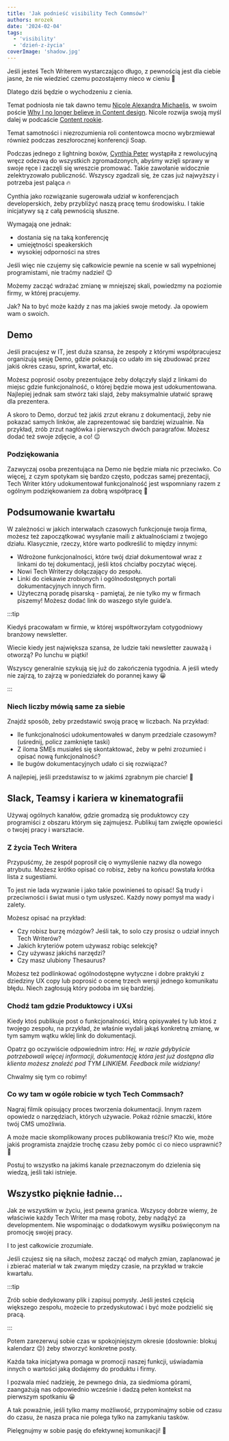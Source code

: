 ```yaml
---
title: 'Jak podnieść visibility Tech Commsów?'
authors: mrozek
date: '2024-02-04'
tags:
  - 'visibility'
  - 'dzień-z-życia'
coverImage: 'shadow.jpg'
---
```


Jeśli jesteś Tech Writerem wystarczająco długo, z pewnością jest dla ciebie
jasne, że nie wiedzieć czemu pozostajemy nieco w cieniu 🤔

Dlatego dziś będzie o wychodzeniu z cienia.

<!--truncate-->

Temat podniosła nie tak dawno temu
[Nicole Alexandra Michaelis](https://www.linkedin.com/in/nicoletells/), w swoim
poście
[Why I no longer believe in Content design](https://uxdesign.cc/why-i-no-longer-believe-in-content-design-e71aeb5f060c).
Nicole rozwija swoją myśl dalej w podcaście
[Content rookie](https://open.spotify.com/episode/2i6rIMP8ZIeMNbABzwIpx7).

Temat samotności i niezrozumienia roli contentowca mocno wybrzmiewał również
podczas zeszłorocznej konferencji Soap.

Podczas jednego z lightning boxów,
[Cynthia Peter](https://www.linkedin.com/in/cynthiapeter/) wystąpiła z
rewolucyjną wręcz odezwą do wszystkich zgromadzonych, abyśmy wzięli sprawy w
swoje ręce i zaczęli się wreszcie promować. Takie zawołanie widocznie
zelektryzowało publiczność. Wszyscy zgadzali się, że czas już najwyższy i
potrzeba jest paląca 🔥

Cynthia jako rozwiązanie sugerowała udział w konferencjach developerskich, żeby
przybliżyć naszą pracę temu środowisku. I takie inicjatywy są z całą pewnością
słuszne.

Wymagają one jednak:

- dostania się na taką konferencję
- umiejętności speakerskich
- wysokiej odporności na stres

Jeśli więc nie czujemy się całkowicie pewnie na scenie w sali wypełnionej
programistami, nie traćmy nadziei! 😉

Możemy zacząć wdrażać zmianę w mniejszej skali, powiedzmy na poziomie firmy, w
której pracujemy.

Jak? Na to być może każdy z nas ma jakieś swoje metody. Ja opowiem wam o swoich.

## Demo

Jeśli pracujesz w IT, jest duża szansa, że zespoły z którymi współpracujesz
organizują sesję Demo, gdzie pokazują co udało im się zbudować przez jakiś okres
czasu, sprint, kwartał, etc.

Możesz poprosić osoby prezentujące żeby dołączyły slajd z linkami do miejsc
gdzie funkcjonalność, o której będzie mowa jest udokumentowana. Najlepiej jednak
sam stwórz taki slajd, żeby maksymalnie ułatwić sprawę dla prezentera.

A skoro to Demo, dorzuć też jakiś zrzut ekranu z dokumentacji, żeby nie pokazać
samych linków, ale zaprezentować się bardziej wizualnie. Na przykład, zrób zrzut
nagłówka i pierwszych dwóch paragrafów. Możesz dodać też swoje zdjęcie, a co! 😉

### Podziękowania

Zazwyczaj osoba prezentująca na Demo nie będzie miała nic przeciwko. Co więcej,
z czym spotykam się bardzo często, podczas samej prezentacji, Tech Writer który
udokumentował funkcjonalność jest wspomniany razem z ogólnym podziękowaniem za
dobrą współpracę 🙂

## Podsumowanie kwartału

W zależności w jakich interwałach czasowych funkcjonuje twoja firma, możesz też
zapoczątkować wysyłanie maili z aktualnościami z twojego działu. Klasycznie,
rzeczy, które warto podkreślić to między innymi:

- Wdrożone funkcjonalności, które twój dział dokumentował wraz z linkami do tej
  dokumentacji, jeśli ktoś chciałby poczytać więcej.
- Nowi Tech Writerzy dołączający do zespołu.
- Linki do ciekawie zrobionych i ogólnodostępnych portali dokumentacyjnych
  innych firm.
- Użyteczną poradę pisarską - pamiętaj, że nie tylko my w firmach piszemy!
  Możesz dodać link do waszego style guide’a.

:::tip

Kiedyś pracowałam w firmie, w której współtworzyłam cotygodniowy branżowy
newsletter.

Wiecie kiedy jest największa szansa, że ludzie taki newsletter zauważą i
otworzą? Po lunchu w piątki!

Wszyscy generalnie szykują się już do zakończenia tygodnia. A jeśli wtedy nie
zajrzą, to zajrzą w poniedziałek do porannej kawy 😀

:::

### Niech liczby mówią same za siebie

Znajdź sposób, żeby przedstawić swoją pracę w liczbach. Na przykład:

- Ile funkcjonalności udokumentowałeś w danym przedziale czasowym? (uśrednij,
  policz zamknięte taski)
- Z iloma SMEs musiałeś się skontaktować, żeby w pełni zrozumieć i opisać nową
  funkcjonalność?
- Ile bugów dokumentacyjnych udało ci się rozwiązać?

A najlepiej, jeśli przedstawisz to w jakimś zgrabnym pie charcie! 🤩

## Slack, Teamsy i kariera w kinematografii

Używaj ogólnych kanałów, gdzie gromadzą się produktowcy czy programiści z
obszaru którym się zajmujesz. Publikuj tam zwięzłe opowieści o twojej pracy i
warsztacie.

### Z życia Tech Writera

Przypuśćmy, że zespół poprosił cię o wymyślenie nazwy dla nowego atrybutu.
Możesz krótko opisać co robisz, żeby na końcu powstała krótka lista z
sugestiami.

To jest nie lada wyzwanie i jako takie powinieneś to opisać! Są trudy i
przeciwności i świat musi o tym usłyszeć. Każdy nowy pomysł ma wady i zalety.

Możesz opisać na przykład:

- Czy robisz burzę mózgów? Jeśli tak, to solo czy prosisz o udział innych Tech
  Writerów?
- Jakich kryteriów potem używasz robiąc selekcję?
- Czy używasz jakichś narzędzi?
- Czy masz ulubiony Thesaurus?

Możesz też podlinkować ogólnodostępne wytyczne i dobre praktyki z dziedziny UX
copy lub poprosić o ocenę trzech wersji jednego komunikatu błędu. Niech
zagłosują który podoba im się bardziej.

### Chodź tam gdzie Produktowcy i UXsi

Kiedy ktoś publikuje post o funkcjonalności, którą opisywałeś ty lub ktoś z
twojego zespołu, na przykład, że właśnie wydali jakąś konkretną zmianę, w tym
samym wątku wklej link do dokumentacji.

Opatrz go oczywiście odpowiednim intro: _Hej, w razie gdybyście potrzebowali
więcej informacji, dokumentację która jest już dostępna dla klienta możesz
znaleźć pod TYM LINKIEM. Feedback mile widziany!_

Chwalmy się tym co robimy!

### Co wy tam w ogóle robicie w tych Tech Commsach?

Nagraj filmik opisujący proces tworzenia dokumentacji. Innym razem opowiedz o
narzędziach, których używacie. Pokaż różnie smaczki, które twój CMS umożliwia.

A może macie skomplikowany proces publikowania treści? Kto wie, może jakiś
programista znajdzie trochę czasu żeby pomóc ci co nieco usprawnić? 🤔

Postuj to wszystko na jakimś kanale przeznaczonym do dzielenia się wiedzą, jeśli
taki istnieje.

## Wszystko pięknie ładnie...

Jak ze wszystkim w życiu, jest pewna granica. Wszyscy dobrze wiemy, że właściwie
każdy Tech Writer ma masę roboty, żeby nadążyć za developmentem. Nie wspominając
o dodatkowym wysiłku poświęconym na promocję swojej pracy.

I to jest całkowicie zrozumiałe.

Jeśli czujesz się na siłach, możesz zacząć od małych zmian, zaplanować je i
zbierać materiał w tak zwanym między czasie, na przykład w trakcie kwartału.

:::tip

Zrób sobie dedykowany plik i zapisuj pomysły. Jeśli jesteś częścią większego
zespołu, możecie to przedyskutować i być może podzielić się pracą.

:::

Potem zarezerwuj sobie czas w spokojniejszym okresie (dosłownie: blokuj
kalendarz 😉) żeby stworzyć konkretne posty.

Każda taka inicjatywa pomaga w promocji naszej funkcji, uświadamia innych o
wartości jaką dodajemy do produktu i firmy.

I pozwala mieć nadzieję, że pewnego dnia, za siedmioma górami, zaangażują nas
odpowiednio wcześnie i dadzą pełen kontekst na pierwszym spotkaniu 😀

A tak poważnie, jeśli tylko mamy możliwość, przypominajmy sobie od czasu do
czasu, że nasza praca nie polega tylko na zamykaniu tasków.

Pielęgnujmy w sobie pasję do efektywnej komunikacji! 💪
